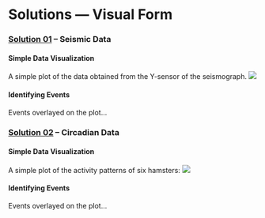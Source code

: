 Solutions — Visual Form 
=======================

### [Solution 01][] – Seismic Data
#### Simple Data Visualization ####
A simple plot of the data obtained from the Y-sensor of the
seismograph.
![](coding_gestalt__exercise_08_01__seismic_data.png)
#### Identifying Events ####
Events overlayed on the plot...


### [Solution 02][] – Circadian Data
#### Simple Data Visualization ####
A simple plot of the activity patterns of six hamsters:
![](coding_gestalt__exercise_08_02__circadian_data.png)
#### Identifying Events ####
Events overlayed on the plot...

[Solution 01]: coding_gestalt__exercise_08_01__seismic_data
[Solution 02]: coding_gestalt__exercise_08_02__circadian_data
